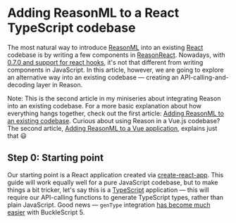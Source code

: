 # Adding ReasonML to a React TypeScript codebase

The most natural way to introduce [ReasonML](https://reasonml.github.io/) into an existing [React](https://reactjs.org/) codebase is by writing a few components in [ReasonReact](https://reasonml.github.io/reason-react/). Nowadays, with [0.7.0 and support for react hooks](https://reasonml.github.io/reason-react/blog/2019/04/10/react-hooks), it's not that different from writing components in JavaScript. In this article, however, we are going to explore an alternative way into an existing codebase &mdash; creating an API-calling-and-decoding layer in Reason.

Note: This is the second article in my miniseries about integrating Reason into an existing codebase. For a more basic explanation about how everything hangs together, check out the first article: [Adding ReasonML to an existing codebase](https://github.com/Yakimych/reason-in-typescript/blob/master/basic-javascript/README.md). Curious about using Reason in a Vue.js codebase? The second article, [Adding ReasonML to a Vue application](https://github.com/Yakimych/reason-in-typescript/blob/master/reason-in-vue/README.md), explains just that :smiley:

## Step 0: Starting point

Our starting point is a React application created via [create-react-app](https://facebook.github.io/create-react-app/). This guide will work equally well for a pure JavaScript codebase, but to make things a bit tricker, let's say this is a [TypeScript](https://www.typescriptlang.org/) application &mdash; this will require our API-calling functions to generate TypeScript types, rather than plain JavaScript. Good news &mdash; `genType` integration [has become much easier](https://twitter.com/BlaineBublitz/status/1109976216969322498) with BuckleScript 5.

